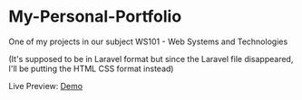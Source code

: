# My-Personal-Portfolio
One of my projects in our subject WS101 - Web Systems and Technologies

(It's supposed to be in Laravel format but since the Laravel file disappeared, I'll be putting the HTML CSS format instead)

Live Preview: [Demo](https://cepeprecious.github.io/My-Personal-Portfolio/)
